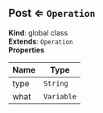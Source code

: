 <a name="Post"></a>

## Post ⇐ <code>Operation</code>
**Kind**: global class  
**Extends**: <code>Operation</code>  
**Properties**

| Name | Type |
| --- | --- |
| type | <code>String</code> | 
| what | <code>Variable</code> | 

